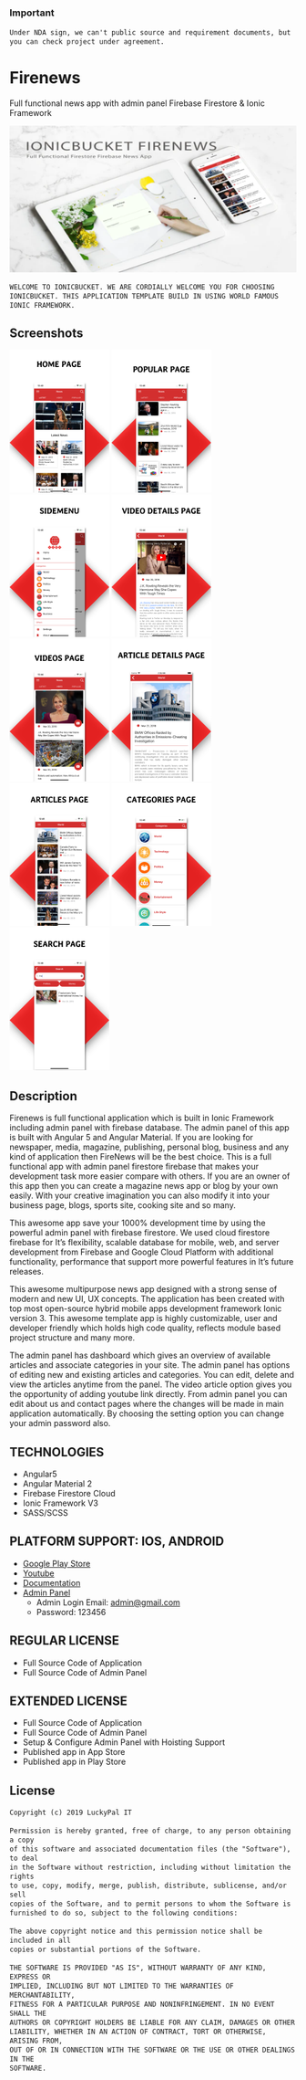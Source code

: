 ### Important
```
Under NDA sign, we can't public source and requirement documents, but you can check project under agreement.
```

# Firenews
Full functional news app with admin panel Firebase Firestore & Ionic Framework

<img src="logo.webp">

```
WELCOME TO IONICBUCKET. WE ARE CORDIALLY WELCOME YOU FOR CHOOSING IONICBUCKET. THIS APPLICATION TEMPLATE BUILD IN USING WORLD FAMOUS IONIC FRAMEWORK.
```

## Screenshots
<img src="screenshots/0.png" width="175" height="250">
<img src="screenshots/1.png" width="175" height="250">
<img src="screenshots/2.png" width="175" height="250">
<img src="screenshots/3.png" width="175" height="250">
<img src="screenshots/4.png" width="175" height="250">
<img src="screenshots/5.png" width="175" height="250">
<img src="screenshots/6.png" width="175" height="250">
<img src="screenshots/7.png" width="175" height="250">
<img src="screenshots/8.png" width="175" height="250">


## Description
Firenews is full functional application which is built in Ionic Framework including admin panel with firebase database. The admin panel of this app is built with Angular 5 and Angular Material. If you are looking for newspaper, media, magazine, publishing, personal blog, business and any kind of application then FireNews will be the best choice. This is a full functional app with admin panel firestore firebase that makes your development task more easier compare with others. If you are an owner of this app then you can create a magazine news app or blog by your own easily. With your creative imagination you can also modify it into your business page, blogs, sports site, cooking site and so many.

This awesome app save your 1000% development time by using the powerful admin panel with firebase firestore. We used cloud firestore firebase for It’s flexibility, scalable database for mobile, web, and server development from Firebase and Google Cloud Platform with additional functionality, performance that support more powerful features in It’s future releases.

This awesome multipurpose news app designed with a strong sense of modern and new UI, UX concepts. The application has been created with top most open-source hybrid mobile apps development framework Ionic version 3. This awesome template app is highly customizable, user and developer friendly which holds high code quality, reflects module based project structure and many more.

The admin panel has dashboard which gives an overview of available articles and associate categories in your site. The admin panel has options of editing new and existing articles and categories. You can edit, delete and view the articles anytime from the panel. The video article option gives you the opportunity of adding youtube link directly. From admin panel you can edit about us and contact pages where the changes will be made in main application automatically. By choosing the setting option you can change your admin password also.

## TECHNOLOGIES
- Angular5
- Angular Material 2
- Firebase Firestore Cloud
- Ionic Framework V3
- SASS/SCSS

## PLATFORM SUPPORT: IOS, ANDROID
- [Google Play Store](https://play.google.com/store/apps/details?id=com.ionicbucket.firenews&hl=en)
- [Youtube](https://www.youtube.com/watch?v=rTc69z-oYFQ)
- [Documentation](http://firenews.ionicbucket.com/)
- [Admin Panel](https://ionicbucket-newsapp.firebaseapp.com/)
    - Admin Login Email: admin@gmail.com
    - Password: 123456

## REGULAR LICENSE
- Full Source Code of Application
- Full Source Code of Admin Panel

## EXTENDED LICENSE
- Full Source Code of Application
- Full Source Code of Admin Panel
- Setup & Configure Admin Panel with Hoisting Support
- Published app in App Store
- Published app in Play Store

## License

```
Copyright (c) 2019 LuckyPal IT

Permission is hereby granted, free of charge, to any person obtaining a copy
of this software and associated documentation files (the "Software"), to deal
in the Software without restriction, including without limitation the rights
to use, copy, modify, merge, publish, distribute, sublicense, and/or sell
copies of the Software, and to permit persons to whom the Software is
furnished to do so, subject to the following conditions:

The above copyright notice and this permission notice shall be included in all
copies or substantial portions of the Software.

THE SOFTWARE IS PROVIDED "AS IS", WITHOUT WARRANTY OF ANY KIND, EXPRESS OR
IMPLIED, INCLUDING BUT NOT LIMITED TO THE WARRANTIES OF MERCHANTABILITY,
FITNESS FOR A PARTICULAR PURPOSE AND NONINFRINGEMENT. IN NO EVENT SHALL THE
AUTHORS OR COPYRIGHT HOLDERS BE LIABLE FOR ANY CLAIM, DAMAGES OR OTHER
LIABILITY, WHETHER IN AN ACTION OF CONTRACT, TORT OR OTHERWISE, ARISING FROM,
OUT OF OR IN CONNECTION WITH THE SOFTWARE OR THE USE OR OTHER DEALINGS IN THE
SOFTWARE.
```
